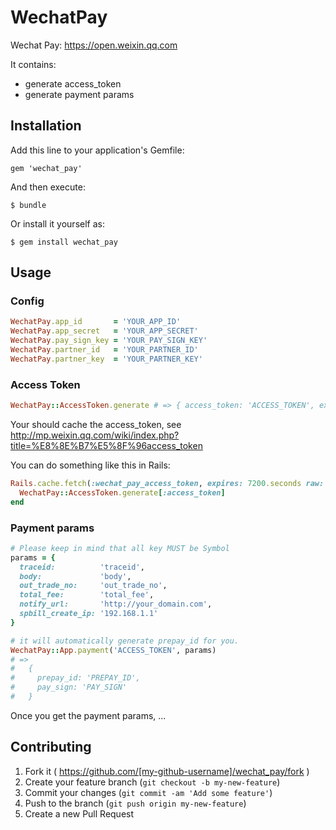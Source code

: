 # WechatPay

Wechat Pay: https://open.weixin.qq.com

It contains:

* generate access_token
* generate payment params

## Installation

Add this line to your application's Gemfile:

    gem 'wechat_pay'

And then execute:

    $ bundle

Or install it yourself as:

    $ gem install wechat_pay

## Usage

### Config

```ruby
WechatPay.app_id       = 'YOUR_APP_ID'
WechatPay.app_secret   = 'YOUR_APP_SECRET'
WechatPay.pay_sign_key = 'YOUR_PAY_SIGN_KEY'
WechatPay.partner_id   = 'YOUR_PARTNER_ID'
WechatPay.partner_key  = 'YOUR_PARTNER_KEY'

```

### Access Token

```ruby
WechatPay::AccessToken.generate # => { access_token: 'ACCESS_TOKEN', expires_in: 7200 }
```

Your should cache the access_token, see http://mp.weixin.qq.com/wiki/index.php?title=%E8%8E%B7%E5%8F%96access_token

You can do something like this in Rails:

```ruby
Rails.cache.fetch(:wechat_pay_access_token, expires: 7200.seconds raw: true) do
  WechatPay::AccessToken.generate[:access_token]
end
```

### Payment params

```ruby
# Please keep in mind that all key MUST be Symbol
params = {
  traceid:          'traceid',
  body:             'body',
  out_trade_no:     'out_trade_no',
  total_fee:        'total_fee',
  notify_url:       'http://your_domain.com',
  spbill_create_ip: '192.168.1.1'
}

# it will automatically generate prepay_id for you.
WechatPay::App.payment('ACCESS_TOKEN', params)
# =>
#   {
#     prepay_id: 'PREPAY_ID',
#     pay_sign: 'PAY_SIGN'
#   }
```

Once you get the payment params, ...

## Contributing

1. Fork it ( https://github.com/[my-github-username]/wechat_pay/fork )
2. Create your feature branch (`git checkout -b my-new-feature`)
3. Commit your changes (`git commit -am 'Add some feature'`)
4. Push to the branch (`git push origin my-new-feature`)
5. Create a new Pull Request

